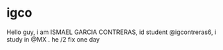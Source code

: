# igco
Hello guy, i am ISMAEL GARCIA CONTRERAS, id student @igcontreras6, i study in @MX . he
/2
fix one day
